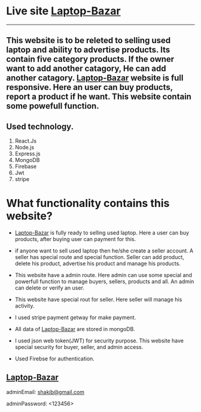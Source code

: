 # Live site [Laptop-Bazar](https://laptop-bazar-a7f17.web.app/)
--- 
## This website is to be releted to selling used laptop and ability to advertise products. Its contain five category products. If the owner want to add another catagory, He can add another catagory. [Laptop-Bazar](https://laptop-bazar-a7f17.web.app/) website is full responsive. Here an user can buy products, report a product if he want. This website contain some powefull function. 

## Used technology.
1. React.Js
2. Node.js
3. Express.js
4. MongoDB
5. Firebase
6. Jwt
7. stripe
 
# What functionality contains this website?
* [Laptop-Bazar](https://laptop-bazar-a7f17.web.app/) is fully ready to selling used laptop. Here a user can buy products, after buying user can payment for this.

* if anyone want to sell used laptop then he/she create a seller account. A seller has special route and special function. Seller can add product, delete his product, advertise his product and manage his products.

* This website have a admin route. Here admin can use some special and powerfull function to manage buyers, sellers, products and all. An admin can delete or verify an user. 

* This website have special rout for seller. Here seller will manage his activity.

* I used stripe payment getway for make payment. 

* All data of [Laptop-Bazar](https://laptop-bazar-a7f17.web.app/) are stored in mongoDB. 

* I used json web token(JWT) for security purpose. This website have special security for buyer, seller, and admin access.

* Used Firebse for authentication.

## [Laptop-Bazar](https://laptop-bazar-a7f17.web.app/)


adminEmail: <shakib@gmail.com>

adminPassword: <123456>